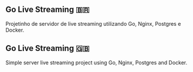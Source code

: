 ## Go Live Streaming :brazil:

Projetinho de servidor de live streaming utilizando Go, Nginx, Postgres e Docker.

## Go Live Streaming :uk:

Simple server live streaming project using Go, Nginx, Postgres and Docker.